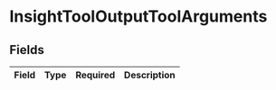# InsightToolOutputToolArguments


## Fields

| Field       | Type        | Required    | Description |
| ----------- | ----------- | ----------- | ----------- |